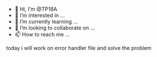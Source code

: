 - 👋 Hi, I’m @TP18A
- 👀 I’m interested in ...
- 🌱 I’m currently learning ...
- 💞️ I’m looking to collaborate on ...
- 📫 How to reach me ...

<!---
TP18A/TP18A is a ✨ special ✨ repository because its `README.md` (this file) appears on your GitHub profile.
You can click the Preview link to take a look at your changes.
--->
today i will work on error handler file and solve the problem
